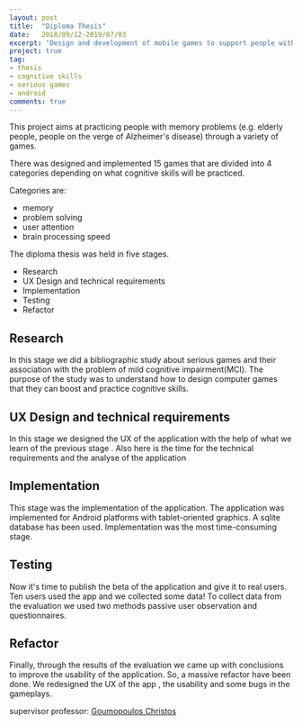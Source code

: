 ```yaml
---
layout: post
title:  "Diploma Thesis"
date:   2018/09/12-2019/07/03 
excerpt: "Design and development of mobile games to support people with memory problems"
project: true
tag:
- thesis
- cognitive skills
- serious games
- android
comments: true
---
```

     
This project aims at practicing people with memory problems (e.g. elderly people, people on the verge of Alzheimer's disease) through a variety of games. 

There was designed and implemented 15 games that are divided into 4 categories depending on what cognitive skills will be practiced. 

Categories are: 
- memory 
- problem solving
- user attention
- brain processing speed

The diploma thesis was held in five stages.

- Research 
- UX Design and technical requirements 
- Implementation 
- Testing 
- Refactor 


## Research 

In this stage we did a bibliographic study about serious games and their association with the problem of mild cognitive impairment(MCI).
The purpose of the study was to understand how to design computer games that they can boost and practice cognitive skills.

## UX Design and technical requirements 

In this stage  we designed the UX of the application with the help of what we learn of the previous stage .
Also here is the time for the technical requirements and the analyse of the application 


## Implementation 

This stage was the implementation of the application. 
The application was implemented for Android platforms with tablet-oriented graphics.
A sqlite database has been used.
Implementation was the most time-consuming stage.

## Testing

Now it's time to publish the beta of the application  and give it to real users.
Ten users used  the app and we collected some data!
To collect data from the evaluation we used two methods passive user observation and  questionnaires.

## Refactor

Finally, through the results of the evaluation we came up with conclusions to improve the usability of the application.
So, a massive refactor have been done.
We redesigned the UX of the app , the usability and some bugs in the gameplays.

supervisor professor: [Goumopoulos Christos](https://scholar.google.gr/citations?user=5C9JHkUAAAAJ)

